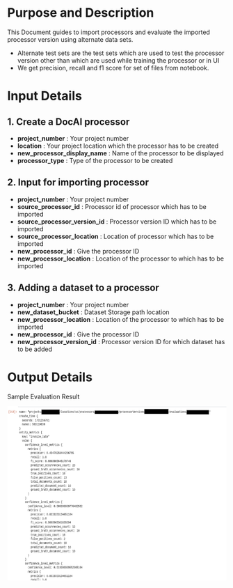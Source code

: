 # Purpose and Description

This Document guides to import processors and evaluate the imported processor version using alternate data sets.

* Alternate test sets are the test sets which are used to test the processor version other than which are used while training the processor or in UI
* We get precision, recall and f1 score for set of files from notebook.

# Input Details

## 1. Create a DocAI processor

* **project_number** : Your project number
* **location** : Your project location which the processor has to be created
* **new_processor_display_name** : Name of the processor to be displayed
* **processor_type** : Type of the processor to be created 

## 2. Input for importing processor

* **project_number** : Your project number
* **source_processor_id** : Processor id of processor which has to be imported
* **source_processor_version_id** : Processor version ID which has to be imported
* **source_processor_location** : Location of processor which has to be imported
* **new_processor_id** : Give the processor ID
* **new_processor_location** : Location of the processor to which has to be imported

## 3. Adding a dataset to a processor

* **project_number** : Your project number
* **new_dataset_bucket** : Dataset Storage path location
* **new_processor_location** : Location of the processor to which has to be imported
* **new_processor_id** : Give the processor ID
* **new_processor_version_id** : Processor version ID for which dataset has to be added

# Output Details 

Sample Evaluation Result

<img src="./Images/eval_result.png" width=800 height=400></img>